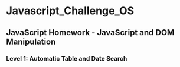 # Javascript_Challenge_OS
## JavaScript Homework - JavaScript and DOM Manipulation

### Level 1: Automatic Table and Date Search 
